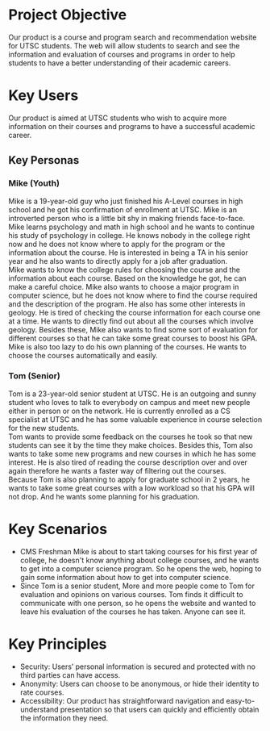 # Project Objective	
Our product is a course and program search and recommendation website for UTSC students. The web will allow students to search and see the information and evaluation of courses and programs in order to help students to have a better understanding of their academic careers.

# Key Users
Our product is aimed at UTSC students who wish to acquire more information on their courses and programs to have a successful academic career.

## Key Personas
### Mike (Youth)
Mike is a 19-year-old guy who just finished his A-Level courses in high school and he got his confirmation of enrollment at UTSC. Mike is an introverted person who is a little bit shy in making friends face-to-face. Mike learns psychology and math in high school and he wants to continue his study of psychology in college. He knows nobody in the college right now and he does not know where to apply for the program or the information about the course. He is interested in being a TA in his senior year and he also wants to directly apply for a job after graduation.  
Mike wants to know the college rules for choosing the course and the information about each course. Based on the knowledge he got, he can make a careful choice. Mike also wants to choose a major program in computer science, but he does not know where to find the course required and the description of the program. He also has some other interests in geology. He is tired of checking the course information for each course one at a time. He wants to directly find out about all the courses which involve geology. Besides these, Mike also wants to find some sort of evaluation for different courses so that he can take some great courses to boost his GPA. Mike is also too lazy to do his own planning of the courses. He wants to choose the courses automatically and easily.

### Tom (Senior)
Tom is a 23-year-old senior student at UTSC. He is an outgoing and sunny student who loves to talk to everybody on campus and meet new people either in person or on the network. He is currently enrolled as a CS specialist at UTSC and he has some valuable experience in course selection for the new students.  
Tom wants to provide some feedback on the courses he took so that new students can see it by the time they make choices. Besides this, Tom also wants to take some new programs and new courses in which he has some interest. He is also tired of reading the course description over and over again therefore he wants a faster way of filtering out the courses.  
Because Tom is also planning to apply for graduate school in 2 years, he wants to take some great courses with a low workload so that his GPA will not drop. And he wants some planning for his graduation. 

# Key Scenarios

- CMS Freshman Mike is about to start taking courses for his first year of college, he doesn't know anything about college courses, and he wants to get into a computer science program. So he opens the web, hoping to gain some information about how to get into computer science.
- Since Tom is a senior student, More and more people come to Tom for evaluation and opinions on various courses. Tom finds it difficult to communicate with one person, so he opens the website and wanted to leave his evaluation of the courses he has taken. Anyone can see it.

# Key Principles
- Security: Users’ personal information is secured and protected with no third parties can have access. 
- Anonymity: Users can choose to be anonymous, or hide their identity to rate courses.
- Accessibility: Our product has straightforward navigation and easy-to-understand presentation so that users can quickly and efficiently obtain the information they need.
